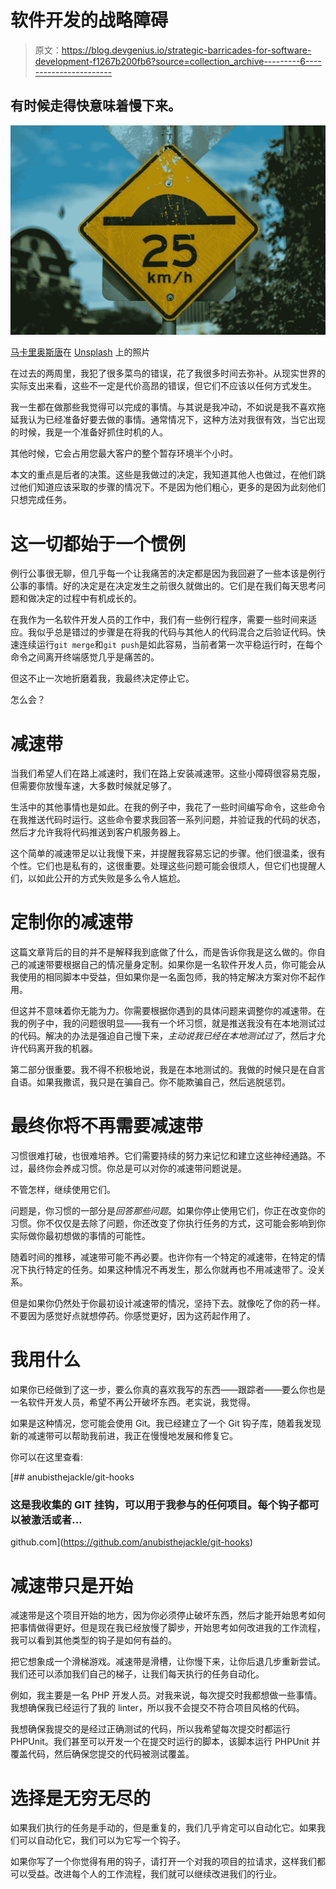 # 软件开发的战略障碍

> 原文：<https://blog.devgenius.io/strategic-barricades-for-software-development-f1267b200fb6?source=collection_archive---------6----------------------->

## 有时候走得快意味着慢下来。

![](img/bf2e6a1bdbeb530e5cf6fb842aab0efb.png)

[马卡里奥斯唐](https://unsplash.com/@makariostang?utm_source=medium&utm_medium=referral)在 [Unsplash](https://unsplash.com?utm_source=medium&utm_medium=referral) 上的照片

在过去的两周里，我犯了很多菜鸟的错误，花了我很多时间去弥补。从现实世界的实际支出来看，这些不一定是代价高昂的错误，但它们不应该以任何方式发生。

我一生都在做那些我觉得可以完成的事情。与其说是我冲动，不如说是我不喜欢拖延我认为已经准备好要去做的事情。通常情况下，这种方法对我很有效，当它出现的时候，我是一个准备好抓住时机的人。

其他时候，它会占用您最大客户的整个暂存环境半个小时。

本文的重点是后者的决策。这些是我做过的决定，我知道其他人也做过，在他们跳过他们知道应该采取的步骤的情况下。不是因为他们粗心，更多的是因为此刻他们只想完成任务。

# 这一切都始于一个惯例

例行公事很无聊，但几乎每一个让我痛苦的决定都是因为我回避了一些本该是例行公事的事情。好的决定是在决定发生之前很久就做出的。它们是在我们每天思考问题和做决定的过程中有机成长的。

在我作为一名软件开发人员的工作中，我们有一些例行程序，需要一些时间来适应。我似乎总是错过的步骤是在将我的代码与其他人的代码混合之后验证代码。快速连续运行`git merge`和`git push`是如此容易，当前者第一次平稳运行时，在每个命令之间离开终端感觉几乎是痛苦的。

但这不止一次地折磨着我，我最终决定停止它。

怎么会？

# 减速带

当我们希望人们在路上减速时，我们在路上安装减速带。这些小障碍很容易克服，但需要你放慢车速，大多数时候就足够了。

生活中的其他事情也是如此。在我的例子中，我花了一些时间编写命令，这些命令在我推送代码时运行。这些命令要求我回答一系列问题，并验证我的代码的状态，然后才允许我将代码推送到客户机服务器上。

这个简单的减速带足以让我慢下来，并提醒我容易忘记的步骤。他们很温柔，很有个性。它们也是私有的，这很重要。处理这些问题可能会很烦人，但它们也提醒人们，以如此公开的方式失败是多么令人尴尬。

# 定制你的减速带

这篇文章背后的目的并不是解释我到底做了什么，而是告诉你我是这么做的。你自己的减速带要根据自己的情况量身定制。如果你是一名软件开发人员，你可能会从我使用的相同脚本中受益，但如果你是一名面包师，我的特定解决方案对你不起作用。

但这并不意味着你无能为力。你需要根据你遇到的具体问题来调整你的减速带。在我的例子中，我的问题很明显——我有一个坏习惯，就是推送我没有在本地测试过的代码。解决的办法是强迫自己慢下来，*主动说我已经在本地测试过了*，然后才允许代码离开我的机器。

第二部分很重要。我不得不积极地说，我是在本地测试的。我做的时候只是在自言自语。如果我撒谎，我只是在骗自己。你不能欺骗自己，然后逃脱惩罚。

# 最终你将不再需要减速带

习惯很难打破，也很难培养。它们需要持续的努力来记忆和建立这些神经通路。不过，最终你会养成习惯。你总是可以对你的减速带问题说是。

不管怎样，继续使用它们。

问题是，你习惯的一部分是*回答那些问题*。如果你停止使用它们，你正在改变你的习惯。你不仅仅是去除了问题，你还改变了你执行任务的方式，这可能会影响到你实际做你最初想做的事情的可能性。

随着时间的推移，减速带可能不再必要。也许你有一个特定的减速带，在特定的情况下执行特定的任务。如果这种情况不再发生，那么你就再也不用减速带了。没关系。

但是如果你仍然处于你最初设计减速带的情况，坚持下去。就像吃了你的药一样。不要因为感觉好点就想停药。你感觉更好，因为这药起作用了。

# 我用什么

如果你已经做到了这一步，要么你真的喜欢我写的东西——跟踪者——要么你也是一名软件开发人员，希望不再公开破坏东西。老实说，我觉得。

如果是这种情况，您可能会使用 Git。我已经建立了一个 Git 钩子库，随着我发现新的减速带可以帮助我前进，我正在慢慢地发展和修复它。

你可以在这里查看:

[](https://github.com/anubisthejackle/git-hooks) [## anubisthejackle/git-hooks

### 这是我收集的 GIT 挂钩，可以用于我参与的任何项目。每个钩子都可以被激活或者…

github.com](https://github.com/anubisthejackle/git-hooks) 

# 减速带只是开始

减速带是这个项目开始的地方，因为你必须停止破坏东西，然后才能开始思考如何把事情做得更好。但是现在我已经放慢了脚步，开始思考如何改进我的工作流程，我可以看到其他类型的钩子是如何有益的。

把它想象成一个滑梯游戏。减速带是滑槽，让你慢下来，让你后退几步重新尝试。我们还可以添加我们自己的梯子，让我们每天执行的任务自动化。

例如，我主要是一名 PHP 开发人员。对我来说，每次提交时我都想做一些事情。我想确保我已经运行了我的 linter，所以我不会提交不符合项目风格的代码。

我想确保我提交的是经过正确测试的代码，所以我希望每次提交时都运行 PHPUnit。我们甚至可以开发一个在提交时运行的脚本，该脚本运行 PHPUnit 并覆盖代码，然后确保您提交的代码被测试覆盖。

# 选择是无穷无尽的

如果我们执行的任务是手动的，但是重复的，我们几乎肯定可以自动化它。如果我们可以自动化它，我们可以为它写一个钩子。

如果你写了一个你觉得有用的钩子，请打开一个对我的项目的拉请求，这样我们都可以受益。改进每个人的工作流程，我们就可以继续改进我们的行业。